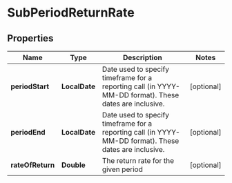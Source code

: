 

# SubPeriodReturnRate


## Properties

| Name | Type | Description | Notes |
|------------ | ------------- | ------------- | -------------|
|**periodStart** | **LocalDate** | Date used to specify timeframe for a reporting call (in YYYY-MM-DD format). These dates are inclusive. |  [optional] |
|**periodEnd** | **LocalDate** | Date used to specify timeframe for a reporting call (in YYYY-MM-DD format). These dates are inclusive. |  [optional] |
|**rateOfReturn** | **Double** | The return rate for the given period |  [optional] |




